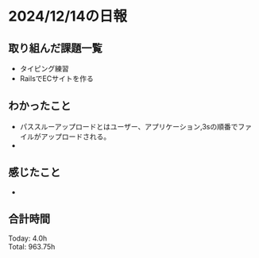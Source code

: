 # 2024/12/14の日報
## 取り組んだ課題一覧
* タイピング練習
*  RailsでECサイトを作る
## わかったこと
* パススルーアップロードとはユーザー、アプリケーション,3sの順番でファイルがアップロードされる。
* 
## 感じたこと
* 
## 合計時間  
Today: 4.0h<br>
Total: 963.75h
